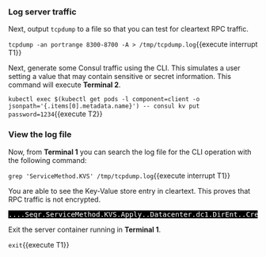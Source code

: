 <style>
    pre.console {
        background-color: black;
        color: white;
    }
</style>

### Log server traffic

Next, output `tcpdump` to a file so that you can test for cleartext RPC traffic.

`tcpdump -an portrange 8300-8700 -A > /tmp/tcpdump.log`{{execute interrupt T1}}

Next, generate some Consul traffic using the CLI. This simulates a user setting a value that
may contain sensitive or secret information. This command will execute **Terminal 2**.

`kubectl exec $(kubectl get pods -l component=client -o jsonpath='{.items[0].metadata.name}') -- consul kv put password=1234`{{execute T2}}

### View the log file

Now, from **Terminal 1** you can search the log file for the CLI operation with the following command:

`grep 'ServiceMethod.KVS' /tmp/tcpdump.log`{{execute interrupt T1}}

You are able to see the Key-Value store entry in cleartext. This proves that RPC traffic
is not encrypted.

<pre class="console">
....Seqr.ServiceMethod.KVS.Apply..Datacenter.dc1.DirEnt..CreateIndex..Flags..Key.password=1234.LockIndex..ModifyIndex..Session..Value..Op.set.Token.
</pre>

Exit the server container running in **Terminal 1**.

`exit`{{execute T1}}
